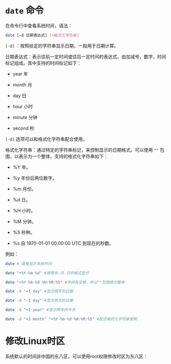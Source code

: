 # `date` 命令

在命令行中查看系统时间，语法：

```bash
date [-d 日期表达式] [+格式化字符串]
```

`[-d]` ：按照给定的字符串显示日期，一般用于日期计算。

日期表达式：表示往前一定时间或往后一定时间的表达式，由加减号，数字，时间标记组成。其中支持的时间标记如下：

- year 年

- month 月

- day 日

- hour 小时

- minute 分钟

- second 秒

`[-d]` 选项可以和格式化字符串配合使用。

格式化字符串：通过特定的字符串标记，来控制显示的日期格式。可以使用 `""` 包围，以表示为一个整体。支持的格式化字符串如下：

- %Y 年。

- %y 年份后两位数字。

- %m 月份。

- %d 日。

- %H 小时。

- %M 分钟。

- %S 秒种。

- %s 自 1970-01-01 00:00:00 UTC 到现在的秒数。

例如：

```bash
date # 直接显示系统时间

date "+%Y-%m-%d" #按照年-月-日的格式显示

date "+%Y-%m-%d %H:%M:%S" #中间有空格，所以""包围表示整体

date -d "+1 day" #显示明天的日期

date -d "-1 day" #显示昨天的日期

date -d "+1 year" #显示明年的今天

date -d "+3 month" "+%Y-%m-%d %H:%M:%S" #配合格式化字符串使用
```

# 修改Linux时区

系统默认的时间非中国的东八区，可以使用root权限修改时区为东八区：

